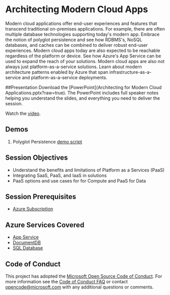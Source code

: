 # Architecting Modern Cloud Apps
Modern cloud applications offer end-user experiences and features that transcend traditional on-premises applications.  For example, there are often multiple database technologies supporting today's modern app.  Embrace the notion of polyglot persistence and see how RDBMS's, NoSQL databases, and caches can be combined to deliver robust end-user experiences.  Modern cloud apps today are also expected to be reachable regardless of the platform or device.  See how Azure's App Service can be used to expand the reach of your solutions.  Modern cloud apps are also not always just platform-as-a-service solutions.  Learn about modern architecture patterns enabled by Azure that span infrastructure-as-a-service and platform-as-a-service deployments.

##Presentation
Download the [PowerPoint](Architecting for Modern Cloud Applications.pptx?raw=true).
The PowerPoint includes full speaker notes helping you understand the slides, and everything you need to deliver the session.

Watch the [video](https://gsiazurecoecontent.blob.core.windows.net/architecting-for-modern-apps/todo.mp4).

## Demos
1. Polyglot Persistence
[demo script](https://github.com/GSIAzureCOE/Modern-Apps/tree/master/Demos/Polyglot)

## Session Objectives
* Understand the benefits and limitations of Platform as a Services (PaaS)
* Integrating SaaS, PaaS, and IaaS in solutions
* PaaS options and use cases for for Compute and PaaS for Data

## Session Prerequisites
* [Azure Subscription](https://github.com/GSIAzureCOE/Designing-and-Managing-Azure-Subscriptions)

## Azure Services Covered
* [App Service](https://azure.microsoft.com/en-us/documentation/services/app-service/)
* [DocumentDB](https://azure.microsoft.com/en-us/documentation/services/documentdb/)
* [SQL Database](https://azure.microsoft.com/en-us/documentation/services/sql-database/)

## Code of Conduct
This project has adopted the [Microsoft Open Source Code of Conduct](https://opensource.microsoft.com/codeofconduct/). For more information see the [Code of Conduct FAQ](https://opensource.microsoft.com/codeofconduct/faq/) or contact [opencode@microsoft.com](mailto:opencode@microsoft.com) with any additional questions or comments.
